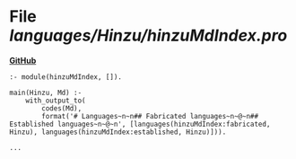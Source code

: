 # File _languages/Hinzu/hinzuMdIndex.pro_
**[GitHub](https://github.com/softlang/yas/blob/master/languages/Hinzu/hinzuMdIndex.pro)**
```
:- module(hinzuMdIndex, []).

main(Hinzu, Md) :-
    with_output_to(
	    codes(Md),
	    format('# Languages~n~n## Fabricated languages~n~@~n## Established languages~n~@~n', [languages(hinzuMdIndex:fabricated, Hinzu), languages(hinzuMdIndex:established, Hinzu)])).

...
```
